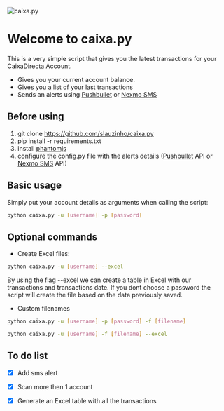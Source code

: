 ![caixa.py](http://i.imgur.com/XOeQUG9.png)
# Welcome to caixa.py

This is a very simple script that gives you the latest transactions for your CaixaDirecta Account.
- Gives you your current account balance.
- Gives you a list of your last transactions
- Sends an alerts using [Pushbullet](https://www.pushbullet.com) or [Nexmo SMS](https://www.nexmo.com)

Before using
------------
1. git clone https://github.com/slauzinho/caixa.py
2. pip install -r requirements.txt
3. install [phantomjs](http://phantomjs.org/download.html)
4. configure the config.py file with the alerts details ([Pushbullet](https://www.pushbullet.com) API or [Nexmo SMS](https://www.nexmo.com) API)

Basic usage
------------
Simply put your account details as arguments when calling the script:
```bash
python caixa.py -u [username] -p [password]
```
Optional commands
------------------
- Create Excel files:
```bash
python caixa.py -u [username] --excel
```
By using the flag --excel we can create a table in Excel with our transactions and transactions date. If you dont choose a password   the script will create the file based on the data previously saved.

- Custom filenames
```bash
python caixa.py -u [username] -p [password] -f [filename]
```
```bash
python caixa.py -u [username] -f [filename] --excel
```
To do list
----------
- [x] Add sms alert
- [X] Scan more then 1 account
- [X] Generate an Excel table with all the transactions

